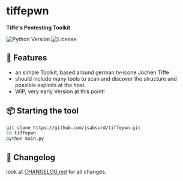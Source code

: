 # tiffepwn
**Tiffe's Pentesting Toolkit**

![Python Version](https://imgs.shield.io/badge/python-3.8-blue)
![License](https://img.shields.io/badge/license-MIT-green)

## 🚀 Features
- an simple Toolkit, based around german tv-icone Jochen Tiffe
- should include many tools to scan and discover the structure and possible exploits at the host.
- WIP, very early Version at this point!

## 📦 Starting the tool
```bash
git clone https://github.com/jsabsurd/tiffepwn.git
cd tiffepwn
python main.py
```

## 📜 Changelog
look at [CHANGELOG.md](CHANGELOG.md) for all changes.
